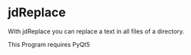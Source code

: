 # jdReplace

With jdReplace you can replace a text in all files of a directory.

This Program requires PyQt5
